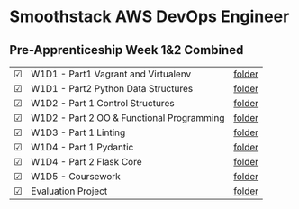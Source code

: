 # Smoothstack AWS DevOps Engineer

## Pre-Apprenticeship Week 1&2 Combined
|  |     |  |
| ------- | -------- | -------------- |
| &#9745; | W1D1 - Part1 Vagrant and Virtualenv | [folder](./W1D1/Part1) |
| &#9745; | W1D1 - Part2 Python Data Structures | [folder](./W1D1/Part2) |
| &#9745; | W1D2 - Part 1 Control Structures | [folder](./W1D2/Part1) |
| &#9745; | W1D2 - Part 2 OO & Functional Programming | [folder](./W1D2/Part2) |
| &#9745; | W1D3 - Part 1 Linting | [folder](./W1D3) |
| &#9745; | W1D4 - Part 1 Pydantic | [folder](./W1D4/Part1) |
| &#9745; | W1D4 - Part 2 Flask Core | [folder](.//W1D4/Part2) |
| &#9745; | W1D5 - Coursework | [folder](./W1D5) |
| &#9745; | Evaluation Project | [folder](./project) |
